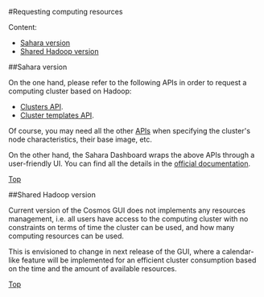 #<a name="top"></a>Requesting computing resources

Content:<br>

* [Sahara version](#section1)
* [Shared Hadoop version](#section2)

##<a name="section1"></a>Sahara version

On the one hand, please refer to the following APIs in order to request a computing cluster based on Hadoop:

* [Clusters API](http://developer.openstack.org/api-ref-data-processing-v1.1.html#v1.1clusters).
* [Cluster templates API](http://developer.openstack.org/api-ref-data-processing-v1.1.html#v1.1clustertemplate).

Of course, you may need all the other [APIs](http://developer.openstack.org/api-ref-data-processing-v1.1.html) when specifying the cluster's node characteristics, their base image, etc.

On the other hand, the Sahara Dashboard wraps the above APIs through a user-friendly UI. You can find all the details in the [official documentation](http://docs.openstack.org/developer/sahara/icehouse/horizon/dashboard.user.guide.html).

[Top](#top)

##<a name="section2"></a>Shared Hadoop version

Current version of the Cosmos GUI does not implements any resources management, i.e. all users have access to the computing cluster with no constraints on terms of time the cluster can be used, and how many computing resources can be used.

This is envisioned to change in next release of the GUI, where a calendar-like feature will be implemented for an efficient cluster consumption based on the time and the amount of available resources.

[Top](#top)

